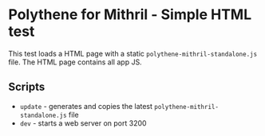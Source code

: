 # Polythene for Mithril - Simple HTML test

This test loads a HTML page with a static `polythene-mithril-standalone.js` file.
The HTML page contains all app JS.


## Scripts
  
* `update` - generates and copies the latest `polythene-mithril-standalone.js` file
* `dev` - starts a web server on port 3200

